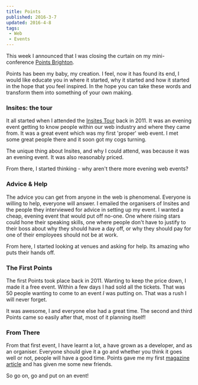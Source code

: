 ```yaml
---
title: Points
published: 2016-3-7
updated: 2016-4-8
tags:
 - Web
 - Events
---
```


<p>This week I announced that I was closing the curtain on my mini-conference <a href="http://www.pointsbrighton.co.uk/">Points Brighton</a>. </p>

<p>Points has been my baby, my creation. I feel, now it has found its end, I would like educate you in where it started, why it started and how it started in the hope that you feel inspired. In the hope you can take these words and transform them into something of your own making.</p>



<h3>Insites: the tour</h3>



<p>It all started when I attended the <a href="http://viewportindustries.com/events/insites-the-tour/">Insites Tour</a> back in 2011. It was an evening event getting to know people within our web industry and where they came from. It was a great event which was my first 'proper' web event. I met some great people there and it soon got my cogs turning.</p>



<p>The unique thing about Insites, and why I could attend, was because it was an evening event. It was also reasonably priced.</p>



<p>From there, I started thinking - why aren't there more evening web events?</p>



<h3>Advice & Help</h3>



<p>The advice you can get from anyone in the web is phenomenal. Everyone is willing to help, everyone will answer. I emailed the organisers of Insites and the people they interviewed for advice in setting up my event. I wanted a cheap, evening event that would put off no-one. One where rising stars could hone their speaking skills,  one where people don't have to justify to their boss about why they should have a day off, or why they should pay for one of their employees should not be at work.</p>



<p>From here, I started looking at venues and asking for help. Its amazing who puts their hands off.</p>



<h3>The First Points</h3>



<p>The first Points took place back in 2011. Wanting to keep the price down, I made it a free event. Within a few days I had sold all the tickets. That was 50 people wanting to come to an event <em>I</em> was putting on. That was a rush I will never forget.</p>



<p>It was awesome, I and everyone else had a great time. The second and third Points came so easily after that, most of it planning itself!</p>



<h3>From There</h3>



<p>From that first event, I have learnt a lot, a have grown as a developer, and as an organiser. Everyone should give it a go and whether you think it goes well or not, people will have a good time. Points gave me my first <a href="http://www.netmagazine.com/opinions/start-your-own-event">magazine article</a> and has given me some new friends.</p>



<p>So go on, go and put on an event!</p>